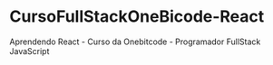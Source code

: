# CursoFullStackOneBicode-React
 Aprendendo React - Curso da Onebitcode - Programador FullStack JavaScript
